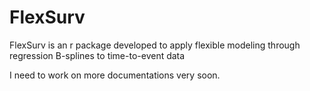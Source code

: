 # FlexSurv

FlexSurv is an r package developed to apply flexible modeling through regression B-splines to time-to-event data 


I need to work on more documentations very soon. 
